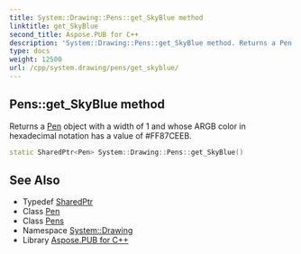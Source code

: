 ```yaml
---
title: System::Drawing::Pens::get_SkyBlue method
linktitle: get_SkyBlue
second_title: Aspose.PUB for C++
description: 'System::Drawing::Pens::get_SkyBlue method. Returns a Pen object with a width of 1 and whose ARGB color in hexadecimal notation has a value of #FF87CEEB in C++.'
type: docs
weight: 12500
url: /cpp/system.drawing/pens/get_skyblue/
---
```

## Pens::get_SkyBlue method


Returns a [Pen](../../pen/) object with a width of 1 and whose ARGB color in hexadecimal notation has a value of #FF87CEEB.

```cpp
static SharedPtr<Pen> System::Drawing::Pens::get_SkyBlue()
```

## See Also

* Typedef [SharedPtr](../../../system/sharedptr/)
* Class [Pen](../../pen/)
* Class [Pens](../)
* Namespace [System::Drawing](../../)
* Library [Aspose.PUB for C++](../../../)
